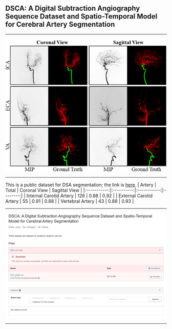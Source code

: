 ## DSCA: A Digital Subtraction Angiography Sequence Dataset and Spatio-Temporal Model for Cerebral Artery Segmentation
****
![image](https://github.com/jiongzhang-john/DSCA/blob/main/images/label.png)
****
This is a public dataset for DSA segmentation; the link is [here](https://zenodo.org/records/11255024).
| Artery | Total | Coronal View | Sagittal View | 
|:-----------:|:----------:|:-----------:|:--------:|
| Internal Carotid Artery | 126 |    0.88   | 0.92   |
| External Carotid Artery  | 55 | 0.91      | 0.88   |
| Vertebral Artery | 43 | 0.88      | 0.93   |

****
![image](https://github.com/jiongzhang-john/DSCA/blob/main/images/link_.png)
****
